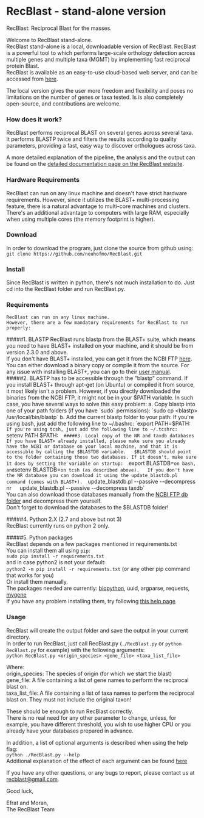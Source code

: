 # RecBlast - stand-alone version  
RecBlast: Reciprocal Blast for the masses.  

Welcome to RecBlast stand-alone.  
RecBlast stand-alone is a local, downloadable version of RecBlast. RecBlast is a powerful tool to which performs large-scale orthology detection across multiple genes and multiple taxa (MGMT) by implementing fast reciprocal protein Blast.  
RecBlast is available as an easy-to-use cloud-based web server, and can be accessed from [here](http://reciprocalblast.com).  

The local version gives the user more freedom and flexibility and poses no limitations on the number of genes or taxa tested. Is is also completely open-source, and contributions are welcome.  

### How does it work?
RecBlast performs reciprocal BLAST on several genes across several taxa.  
It performs BLASTP twice and filters the results according to quality parameters, providing a fast, easy way to discover orthologues across taxa.  

A more detailed explanation of the pipeline, the analysis and the output can be found on the [detailed documentation page on the RecBlast website](http://reciprocalblast.com/explain).  

### Hardware Requirements
RecBlast can run on any linux machine and doesn't have strict hardware requirements.
However, since it utilizes the BLAST+ multi-processing feature, there is a natural advantage to multi-core machines and clusters.
There's an additional advantage to computers with large RAM, especially when using multiple cores (the memory footprint is higher).  

### Download
In order to download the program, just clone the source from github using:  
`git clone https://github.com/neuhofmo/RecBlast.git`

### Install
Since RecBlast is written in python, there's not much installation to do. Just cd into the RecBlast folder and run RecBlast.py.

### Requirements
    RecBlast can run on any linux machine.  
    However, there are a few mandatory requirements for RecBlast to run properly:
#####1. BLASTP
RecBlast runs blastp from the BLAST+ suite, which means you need to have BLAST+ installed on your machine, and it should be from version 2.3.0 and above.   
If you don't have BLAST+ installed, you can get it from the NCBI FTP [here](ftp://ftp.ncbi.nlm.nih.gov/blast/executables/blast+/LATEST/).
You can either download a binary copy or compile it from the source.
For any issue with installing BLAST+, you can go to their [user manual](https://www.ncbi.nlm.nih.gov/books/NBK279690/).  
#####2. BLASTP has to be accessible through the "blastp" command.
If you install BLAST+ through apt-get (on Ubuntu) or compiled it from source, it most likely isn't a problem.
However, if you directly downloaded the binaries from the NCBI FTP, it might not be in your $PATH variable. 
In such case, you have several ways to solve this easy problem:  
a. Copy blastp into one of your path folders (if you have `sudo` permissions):  
`sudo cp <blastp> /usr/local/bin/blastp`  
b. Add the current blastp folder to your path:  
If you're using bash, just add the following line to ~/.bashrc:  
`export PATH=$PATH:<your blastp folder>`  
If you're using tcsh, just add the following line to ~/.tcshrc:  
`setenv PATH $PATH:<your blastp folder>`  
#####3. Local copy of the NR and taxdb databases  
If you have BLAST+ already installed, please make sure you already have the NCBI nr database on your local machine, and that it is accessible by calling the $BLASTDB variable.  
$BLASTDB should point to the folder containing those two databases. If it doesn't, make sure it does by setting the variable on startup:  
`export BLASTDB=<your blast db folder>` on bash, and `setenv BLASTDB=<your blast db folder>` on tcsh (as described above).  
If you don't have the NR database you can download it using the update_blastdb.pl command (comes with BLAST+).  
`update_blastdb.pl --passive --decompress nr`  
`update_blastdb.pl --passive --decompress taxdb`  
You can also download those databases manually from the [NCBI FTP db folder](ftp://ftp.ncbi.nlm.nih.gov/blast/db/) and decompress them yourself.  
Don't forget to download the databases to the $BLASTDB folder!  

#####4. Python 2.X (2.7 and above but not 3)  
RecBlast currently runs on python 2 only.  

#####5. Python packages  
RecBlast depends on a few packages mentioned in requirements.txt  
You can install them all using `pip`:  
`sudo pip install -r requirements.txt`  
and in case python2 is not your default:  
`python2 -m pip install -r requirements.txt` (or any other pip command that works for you)  
Or install them manually.  
The packages needed are currently: [biopython](https://github.com/biopython/biopython.github.io/), uuid, argparse, requests, [mygene](https://pypi.python.org/pypi/mygene)  
If you have any problem installing them, try following [this help page](http://stackoverflow.com/questions/26053982/error-setup-script-exited-with-error-command-x86-64-linux-gnu-gcc-failed-wit)

### Usage  
RecBlast will create the output folder and save the output in your current directory.  
In order to run RecBlast, just call RecBlast.py (`./RecBlast.py` or `python RecBlast.py` for example) with the following arguments:  
`python RecBlast.py <origin_species> <gene_file> <taxa_list_file>`  

Where:  
origin_species:         The species of origin (for which we start the blast)  
gene_file:              A file containing a list of gene names to perform the reciprocal blast on.  
taxa_list_file:         A file containing a list of taxa names to perform the reciprocal blast on. They must not include the original taxon!  

These should be enough to run RecBlast correctly.   
There is no real need for any other parameter to change, unless, for example, you have different threshold, you wish to use higher CPU or you already have your databases prepared in advance.  

In addition, a list of optional arguments is described when using the help flag:  
`python ./RecBlast.py --help`  
Additional explanation of the effect of each argument can be found [here](http://reciprocalblast.com/documentation)  

If you have any other questions, or any bugs to report, please contact us at recblast@gmail.com.  

Good luck,  

Efrat and Moran,  
The RecBlast Team  

